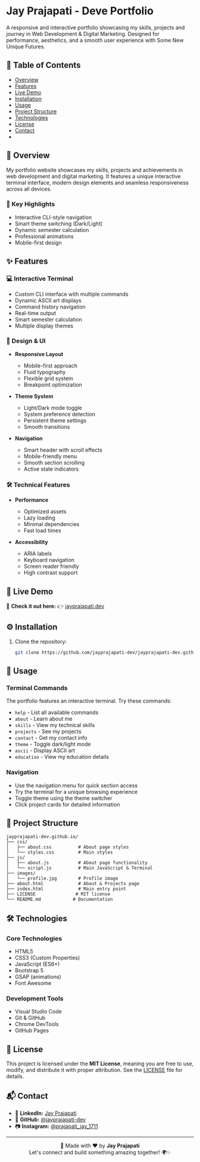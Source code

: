 # Jay Prajapati - Deve Portfolio

A responsive and interactive portfolio showcasing my skills, projects and journey in Web Development & Digital Marketing. Designed for performance, aesthetics, and a smooth user experience with Some New Unique Futures.

## 📑 Table of Contents
- [Overview](#overview)
- [Features](#features)
- [Live Demo](#live-demo)
- [Installation](#installation)
- [Usage](#usage)
- [Project Structure](#project-structure)
- [Technologies](#technologies)
- [License](#license)
- [Contact](#contact)
- 
<h2 id="overview">🌟 Overview</h2>
<p>My portfolio website showcases my skills, projects and achievements in web development and digital marketing. It features a unique interactive terminal interface, modern design elements and seamless responsiveness across all devices.</p>

### 🎯 Key Highlights
- Interactive CLI-style navigation
- Smart theme switching (Dark/Light)
- Dynamic semester calculation
- Professional animations
- Mobile-first design

## ✨ Features

### 💻 Interactive Terminal
- Custom CLI interface with multiple commands
- Dynamic ASCII art displays
- Command history navigation
- Real-time output
- Smart semester calculation
- Multiple display themes

### 🎨 Design & UI
- **Responsive Layout**
  - Mobile-first approach
  - Fluid typography
  - Flexible grid system
  - Breakpoint optimization

- **Theme System**
  - Light/Dark mode toggle
  - System preference detection
  - Persistent theme settings
  - Smooth transitions

- **Navigation**
  - Smart header with scroll effects
  - Mobile-friendly menu
  - Smooth section scrolling
  - Active state indicators

### 🛠 Technical Features
- **Performance**
  - Optimized assets
  - Lazy loading
  - Minimal dependencies
  - Fast load times

- **Accessibility**
  - ARIA labels
  - Keyboard navigation
  - Screen reader friendly
  - High contrast support

## 🔴 Live Demo  
🎉 **Check it out here:** 👉 [jayprajapati.dev](https://jayprajapati-dev.github.io)  

## ⚙️ Installation

1. Clone the repository:
   ```bash
   git clone https://github.com/jayprajapati-dev/jayprajapati-dev.github.io.git
   ```

## 🎯 Usage

### Terminal Commands
The portfolio features an interactive terminal. Try these commands:
- `help` - List all available commands
- `about` - Learn about me
- `skills` - View my technical skills
- `projects` - See my projects
- `contact` - Get my contact info
- `theme` - Toggle dark/light mode
- `ascii` - Display ASCII art
- `education` - View my education details

### Navigation
- Use the navigation menu for quick section access
- Try the terminal for a unique browsing experience
- Toggle theme using the theme switcher
- Click project cards for detailed information

## 📁 Project Structure
```
jayprajapati-dev.github.io/
├── css/
│   ├── about.css          # About page styles
│   └── styles.css         # Main styles
├── js/
│   ├── about.js           # About page functionality
│   └── script.js          # Main JavaScript & Terminal
├── images/
│   └── profile.jpg        # Profile image
├── about.html             # About & Projects page
├── index.html             # Main entry point
├── LICENSE               # MIT license
└── README.md            # Documentation
```

## 🛠️ Technologies

### Core Technologies
- HTML5
- CSS3 (Custom Properties)
- JavaScript (ES6+)
- Bootstrap 5
- GSAP (animations)
- Font Awesome

### Development Tools
- Visual Studio Code
- Git & GitHub
- Chrome DevTools
- GitHub Pages

## 📄 License  
This project is licensed under the **MIT License**, meaning you are free to use, modify, and distribute it with proper attribution. See the [LICENSE](LICENSE) file for details.

## 📬 Contact  
- 📩 **LinkedIn:** [Jay Prajapati](https://linkedin.com/in/jayprajapati171120)  
- 🐙 **GitHub:** [@jayprajapati-dev](https://github.com/jayprajapati-dev)  
- 📷 **Instagram:** [@prajapati_jay_1711](https://instagram.com/prajapati_jay_1711)  

---

<div align="center">
  🚀 Made with ❤️ by <b>Jay Prajapati</b>  
  <br>Let's connect and build something amazing together! 🌍✨  
</div>
